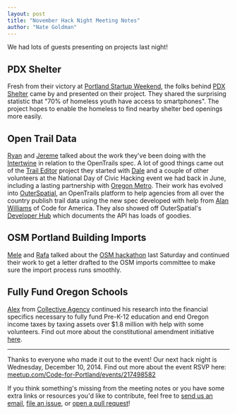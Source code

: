 ```yaml
---
layout: post
title: "November Hack Night Meeting Notes"
author: "Nate Goldman"
---
```


We had lots of guests presenting on projects last night!

## PDX Shelter

Fresh from their victory at [Portland Startup Weekend](http://www.bizjournals.com/portland/blog/2014/11/startup-weekend-portland-how-an-app-that-helps-the.html), the folks behind [PDX Shelter](https://pdxshelters.firebaseapp.com/) came by and presented on their project. They shared the surprising statistic that "70% of homeless youth have access to smartphones". The project hopes to enable the homeless to find nearby shelter bed openings more easily.

## Open Trail Data

[Ryan](https://twitter.com/ryanbranciforte) and [Jereme](https://twitter.com/jerememonteau) talked about the work they've been doing with the [Intertwine](http://theintertwine.org/) in relation to the OpenTrails spec. A lot of good things came out of the [Trail Editor](http://www.traileditor.org/) project they started with [Dale](https://twitter.com/hollocherdale) and a couple of other volunteers at the National Day of Civic Hacking event we had back in June, including a lasting partnership with [Oregon Metro](http://www.oregonmetro.gov/). Their work has evolved into [OuterSpatial](http://www.outerspatial.com/), an OpenTrails platform to help agencies from all over the country publish trail data using the new spec developed with help from [Alan Williams](alanjosephwilli) of Code for America. They also showed off OuterSpatial's [Developer Hub](http://dev.outerspatial.com/) which documents the API has loads of goodies.

## OSM Portland Building Imports

[Mele](https://twitter.com/pdxmele) and [Rafa](https://twitter.com/geografa) talked about the [OSM hackathon](http://calagator.org/events/1250467355) last Saturday and continued their work to get a letter drafted to the OSM imports committee to make sure the import process runs smoothly.

## Fully Fund Oregon Schools

[Alex](https://twitter.com/alexlinsker) from [Collective Agency](http://collectiveagency.co/) continued his research into the financial specifics necessary to fully fund Pre-K-12 education and end Oregon income taxes by taxing assets over $1.8 million with help with some volunteers. Find out more about the constitutional amendment initiative [here](https://fullyfundoregonschools.org/).

---

Thanks to everyone who made it out to the event! Our next hack night is Wednesday, December 10, 2014. Find out more about the event RSVP here: [meetup.com/Code-for-Portland/events/217498582](http://www.meetup.com/Code-for-Portland/events/217498582/)

If you think something's missing from the meeting notes or you have some extra links or resources you'd like to contribute, feel free to [send us an email](info@codeforportland.org), [file an issue](https://github.com/CodeForPortland/codeforportland.github.io/issues), or [open a pull request](https://github.com/CodeForPortland/codeforportland.github.io/pulls)!
